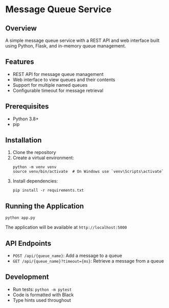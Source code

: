 # Message Queue Service

## Overview
A simple message queue service with a REST API and web interface built using Python, Flask, and in-memory queue management.

## Features
- REST API for message queue management
- Web interface to view queues and their contents
- Support for multiple named queues
- Configurable timeout for message retrieval

## Prerequisites
- Python 3.8+
- pip

## Installation
1. Clone the repository
2. Create a virtual environment:
   ```
   python -m venv venv
   source venv/bin/activate  # On Windows use `venv\Scripts\activate`
   ```
3. Install dependencies:
   ```
   pip install -r requirements.txt
   ```

## Running the Application
```
python app.py
```

The application will be available at `http://localhost:5000`

## API Endpoints
- `POST /api/{queue_name}`: Add a message to a queue
- `GET /api/{queue_name}?timeout={ms}`: Retrieve a message from a queue

## Development
- Run tests: `python -m pytest`
- Code is formatted with Black
- Type hints used throughout
